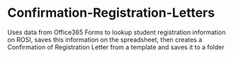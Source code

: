 # Confirmation-Registration-Letters
Uses data from Office365 Forms to lookup student registration information on ROSI, saves this information on the spreadsheet, then creates a Confirmation of Registration Letter from a template and saves it to a folder
